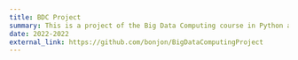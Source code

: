 ```yaml
---
title: BDC Project
summary: This is a project of the Big Data Computing course in Python and Apache Spark based on two tasks, Regression of costs of ICT industries and clustering of one year’s work by one person.
date: 2022-2022
external_link: https://github.com/bonjon/BigDataComputingProject
---
```

